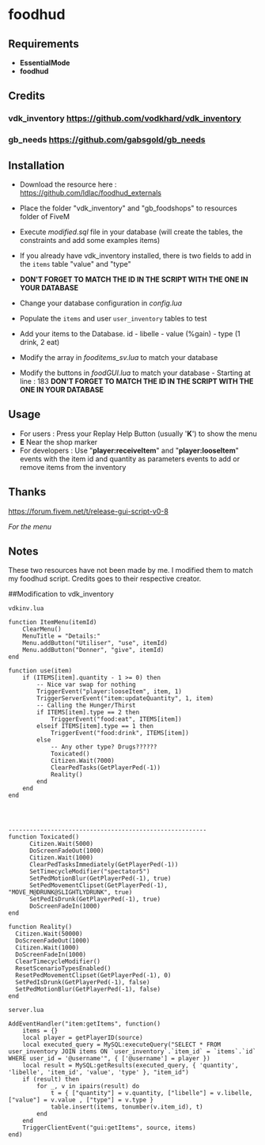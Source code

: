 # foodhud

## Requirements

- **EssentialMode**
- **foodhud**

## Credits
### vdk_inventory https://github.com/vodkhard/vdk_inventory
### gb_needs https://github.com/gabsgold/gb_needs

## Installation

- Download the resource here : https://github.com/ldlac/foodhud_externals
- Place the folder "vdk_inventory" and "gb_foodshops" to resources folder of FiveM
- Execute _modified.sql_ file in your database (will create the tables, the constraints and add some examples items)
- If you already have vdk_inventory installed, there is two fields to add in the `items` table "value" and "type"
- **DON'T FORGET TO MATCH THE ID IN THE SCRIPT WITH THE ONE IN YOUR DATABASE**
- Change your database configuration in _config.lua_
- Populate the `items` and user `user_inventory` tables to test

- Add your items to the Database. id - libelle - value (%gain) - type (1 drink, 2 eat)
- Modify the array in _fooditems_sv.lua_ to match your database
- Modify the buttons in _foodGUI.lua_ to match your database - Starting at line : 183 **DON'T FORGET TO MATCH THE ID IN THE SCRIPT WITH THE ONE IN YOUR DATABASE**

## Usage

- For users : Press your Replay Help Button (usually '**K**') to show the menu
- **E** Near the shop marker
- For developers : Use "**player:receiveItem**" and "**player:looseItem**" events with the item id and quantity as parameters events to add or remove items from the inventory

## Thanks

https://forum.fivem.net/t/release-gui-script-v0-8

_For the menu_

## Notes

These two resources have not been made by me. I modified them to match my foodhud script.
Credits goes to their respective creator.

##Modification to vdk_inventory

`vdkinv.lua`
```
function ItemMenu(itemId)
    ClearMenu()
    MenuTitle = "Details:"
    Menu.addButton("Utiliser", "use", itemId)
    Menu.addButton("Donner", "give", itemId)
end

function use(item)
    if (ITEMS[item].quantity - 1 >= 0) then
        -- Nice var swap for nothing
        TriggerEvent("player:looseItem", item, 1)
        TriggerServerEvent("item:updateQuantity", 1, item)
        -- Calling the Hunger/Thirst
        if ITEMS[item].type == 2 then
            TriggerEvent("food:eat", ITEMS[item])
        elseif ITEMS[item].type == 1 then
            TriggerEvent("food:drink", ITEMS[item])
        else
            -- Any other type? Drugs??????
            Toxicated()
            Citizen.Wait(7000)
            ClearPedTasks(GetPlayerPed(-1))
            Reality()
        end
    end
end




--------------------------------------------------------
function Toxicated()
	  Citizen.Wait(5000)
	  DoScreenFadeOut(1000)
	  Citizen.Wait(1000)
	  ClearPedTasksImmediately(GetPlayerPed(-1))
	  SetTimecycleModifier("spectator5")
	  SetPedMotionBlur(GetPlayerPed(-1), true)
	  SetPedMovementClipset(GetPlayerPed(-1), "MOVE_M@DRUNK@SLIGHTLYDRUNK", true)
	  SetPedIsDrunk(GetPlayerPed(-1), true)
	  DoScreenFadeIn(1000)
end

function Reality()
  Citizen.Wait(50000)
  DoScreenFadeOut(1000)
  Citizen.Wait(1000)
  DoScreenFadeIn(1000)
  ClearTimecycleModifier()
  ResetScenarioTypesEnabled()
  ResetPedMovementClipset(GetPlayerPed(-1), 0)
  SetPedIsDrunk(GetPlayerPed(-1), false)
  SetPedMotionBlur(GetPlayerPed(-1), false)
end

```

`server.lua`
```
AddEventHandler("item:getItems", function()
    items = {}
    local player = getPlayerID(source)
    local executed_query = MySQL:executeQuery("SELECT * FROM user_inventory JOIN items ON `user_inventory`.`item_id` = `items`.`id` WHERE user_id = '@username'", { ['@username'] = player })
    local result = MySQL:getResults(executed_query, { 'quantity', 'libelle', 'item_id', 'value', 'type' }, "item_id")
    if (result) then
        for _, v in ipairs(result) do
            t = { ["quantity"] = v.quantity, ["libelle"] = v.libelle, ["value"] = v.value , ["type"] = v.type }
            table.insert(items, tonumber(v.item_id), t)
        end
    end
    TriggerClientEvent("gui:getItems", source, items)
end)
```
